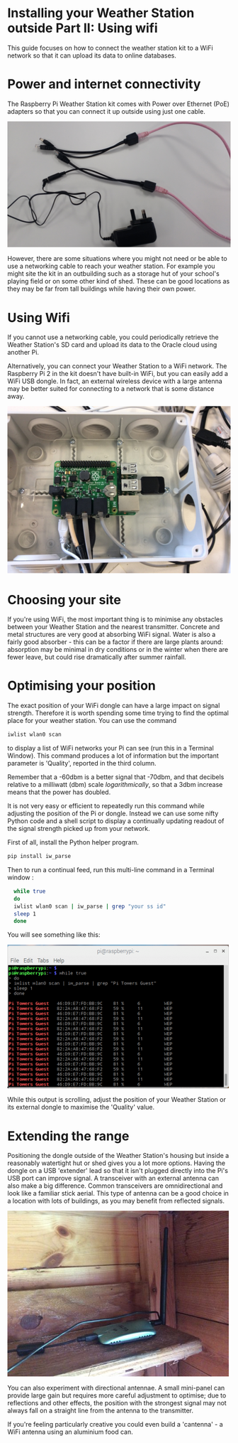 # Installing your Weather Station outside Part II: Using wifi

This guide focuses on how to connect the weather station kit to a WiFi network so that it can upload its data to online databases.

# Power and internet connectivity

The Raspberry Pi Weather Station kit comes with Power over Ethernet (PoE) adapters so that you can connect it up outside using just one cable.

   ![](images/build_18.jpg)

However, there are some situations where you might not need or be able to use a networking cable to reach your weather station.  For example you might site the kit in an outbuilding such as a storage hut of your school's playing field or on some other kind of shed. These can be good locations as they may be far from tall buildings while having their own power.

# Using Wifi

If you cannot use a networking cable, you could periodically retrieve the Weather Station's SD card and upload its data to the Oracle cloud using another Pi.

Alternatively, you can connect your Weather Station to a WiFi network. The Raspberry Pi 2 in the kit doesn't have built-in WiFi, but you can easily add a WiFi USB dongle. In fact, an external wireless device with a large antenna may be better suited for connecting to a network that is some distance away.

   ![](images/wifi2.jpg)

# Choosing your site

If you're using WiFi, the most important thing is to minimise any obstacles between your Weather Station and the nearest transmitter. Concrete and metal structures are very good at absorbing WiFi signal. Water is also a fairly good absorber - this can be a factor if there are large plants around: absorption may be minimal in dry conditions or in the winter when there are fewer leave, but could rise dramatically after summer rainfall.

# Optimising your position

The exact position of your WiFi dongle can have a large impact on signal strength. Therefore it is worth spending some time trying to find the optimal place for your weather station. You can use the command

 ```bash
 iwlist wlan0 scan
 ```

to display a list of WiFi networks your Pi can see (run this in a Terminal Window). This command produces a lot of information but the important parameter is 'Quality', reported in the third column.


 Remember that  a -60dbm is a better signal that -70dbm, and that decibels relative to a milliwatt (dbm) scale *logarithmically*, so that a 3dbm increase means that the power has doubled.

 It is not very easy or efficient to repeatedly run this command while adjusting the position of the Pi or dongle. Instead we can use some nifty Python code and a shell script to display a continually updating readout of the signal strength picked up from your network.

 First of all, install the Python helper program.

   ```bash
   pip install iw_parse
   ```

 Then to run a continual feed, run this multi-line command in a Terminal window :

 ```bash
   while true
   do
   iwlist wlan0 scan | iw_parse | grep "your ss id"
   sleep 1
   done
```
You will see something like this:

   ![](images/wifi3.png)

 While this output is scrolling, adjust the position of your Weather Station or its external dongle to maximise the 'Quality' value.

# Extending the range

 Positioning the dongle outside of the Weather Station's housing but inside a reasonably watertight hut or shed gives you a lot more options. Having the dongle on a USB 'extender' lead so that it isn't plugged directly into the Pi's USB port can improve signal. A transceiver with an external antenna can also make a big difference. Common transceivers are omnidirectional and look like a familiar stick aerial. This type of antenna can be a good choice in a location with lots of buildings, as you may benefit from reflected signals.

   ![](images/wifi4.jpg)

 You can also experiment with directional antennae. A small mini-panel can provide large gain but requires more careful adjustment to optimise; due to reflections and other effects, the position with the strongest signal may not always fall on a straight line from the antenna to the transmitter.

 If you're feeling particularly creative you could even build a 'cantenna' - a WiFi antenna using an aluminium food can.
